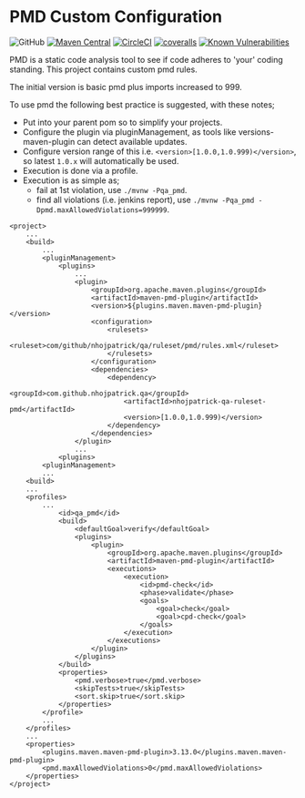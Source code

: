# PMD Custom Configuration

![GitHub](https://img.shields.io/github/license/nhojpatrick/nhojpatrick-qa-ruleset-pmd?style=plastic)
[![Maven Central](https://img.shields.io/maven-central/v/com.github.nhojpatrick.qa/nhojpatrick-qa-ruleset-pmd?style=plastic)](https://search.maven.org/artifact/com.github.nhojpatrick.qa/nhojpatrick-qa-ruleset-pmd)
[![CircleCI](https://img.shields.io/circleci/build/github/nhojpatrick/nhojpatrick-qa-ruleset-pmd/develop?label=circleci&style=plastic)](https://circleci.com/gh/nhojpatrick/nhojpatrick-qa-ruleset-pmd/tree/develop)
[![coveralls](https://img.shields.io/coveralls/github/nhojpatrick/reop/branch?style=plastic)](https://coveralls.io/github/nhojpatrick/nhojpatrick-qa-ruleset-pmd?branch=develop)
[![Known Vulnerabilities](https://snyk.io/test/github/nhojpatrick/nhojpatrick-qa-ruleset-pmd/develop/badge.svg?style=plastic)](https://snyk.io/test/github/nhojpatrick/nhojpatrick-qa-ruleset-pmd/develop)

PMD is a static code analysis tool to see if code adheres to 'your'
coding standing. This project contains custom pmd rules.

The initial version is basic pmd plus imports increased to 999.

To use pmd the following best practice is suggested, with these notes;
* Put into your parent pom so to simplify your projects.
* Configure the plugin via pluginManagement, as tools like versions-maven-plugin can detect available updates.
* Configure version range of this i.e. `<version>[1.0.0,1.0.999)</version>`, so latest `1.0.x` will automatically be used.
* Execution is done via a profile.
* Execution is as simple as;
  * fail at 1st violation, use `./mvnw -Pqa_pmd`.
  * find all violations (i.e. jenkins report), use `./mvnw -Pqa_pmd -Dpmd.maxAllowedViolations=999999`.

```
<project>
	...
	<build>
		...
		<pluginManagement>
			<plugins>
				...
				<plugin>
					<groupId>org.apache.maven.plugins</groupId>
					<artifactId>maven-pmd-plugin</artifactId>
					<version>${plugins.maven.maven-pmd-plugin}</version>
					<configuration>
						<rulesets>
							<ruleset>com/github/nhojpatrick/qa/ruleset/pmd/rules.xml</ruleset>
						</rulesets>
					</configuration>
					<dependencies>
						<dependency>
							<groupId>com.github.nhojpatrick.qa</groupId>
							<artifactId>nhojpatrick-qa-ruleset-pmd</artifactId>
							<version>[1.0.0,1.0.999)</version>
						</dependency>
					</dependencies>
				</plugin>
				...
			<plugins>
		<pluginManagement>
		...
	<build>
	...
	<profiles>
		...
			<id>qa_pmd</id>
			<build>
				<defaultGoal>verify</defaultGoal>
				<plugins>
					<plugin>
						<groupId>org.apache.maven.plugins</groupId>
						<artifactId>maven-pmd-plugin</artifactId>
						<executions>
							<execution>
								<id>pmd-check</id>
								<phase>validate</phase>
								<goals>
									<goal>check</goal>
									<goal>cpd-check</goal>
								</goals>
							</execution>
						</executions>
					</plugin>
				</plugins>
			</build>
			<properties>
				<pmd.verbose>true</pmd.verbose>
				<skipTests>true</skipTests>
				<sort.skip>true</sort.skip>
			</properties>
		</profile>
		...
	</profiles>
	...
	<properties>
		<plugins.maven.maven-pmd-plugin>3.13.0</plugins.maven.maven-pmd-plugin>
		<pmd.maxAllowedViolations>0</pmd.maxAllowedViolations>
	</properties>
</project>
```
